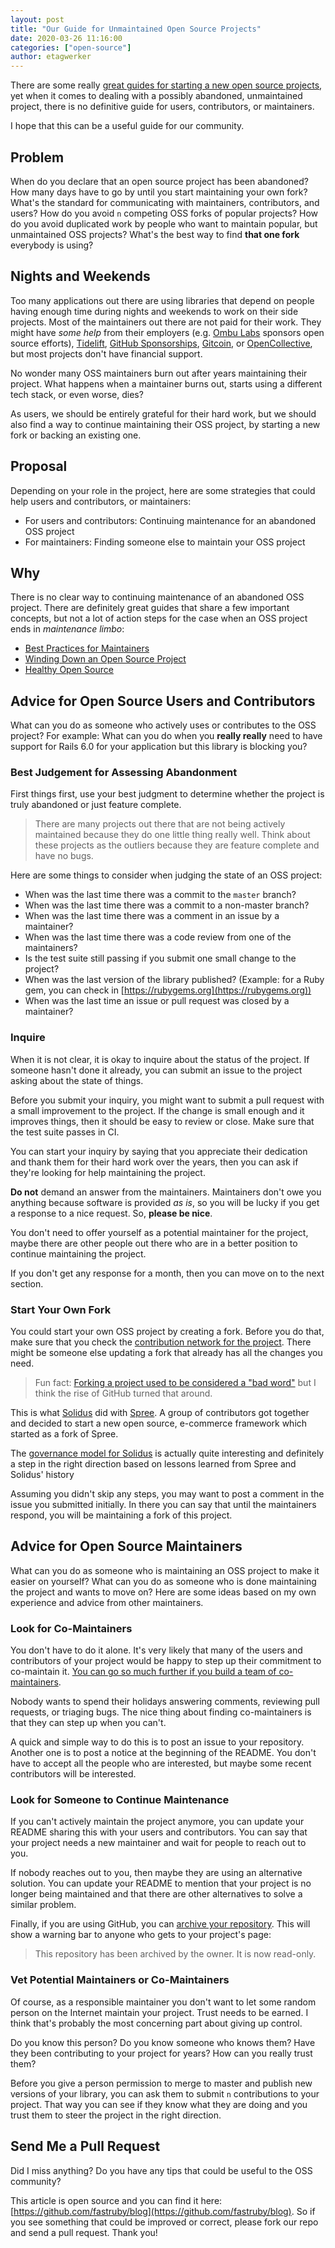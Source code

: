 ```yaml
---
layout: post
title: "Our Guide for Unmaintained Open Source Projects"
date: 2020-03-26 11:16:00
categories: ["open-source"]
author: etagwerker
---
```


There are some really [great guides for starting a new open source projects](https://opensource.guide/starting-a-project/),
yet when it comes to dealing with a possibly abandoned, unmaintained project,
there is no definitive guide for users, contributors, or maintainers.

I hope that this can be a useful guide for our community.

## Problem

When do you declare that an open source project has been abandoned? How many
days have to go by until you start maintaining your own fork? What's the
standard for communicating with maintainers, contributors, and users? How do
you avoid `n` competing OSS forks of popular projects? How do you avoid
duplicated work by people who want to maintain popular, but unmaintained OSS
projects? What's the best way to find **that one fork** everybody is using?

<!--more-->

## Nights and Weekends

Too many applications out there are using libraries that depend on people
having enough time during nights and weekends to work on their side projects.
Most of the maintainers out there are not paid for their work. They might have
_some help_ from their employers (e.g. [Ombu Labs](https://www.ombulabs.com)
sponsors open source efforts), [Tidelift](https://tidelift.com),
[GitHub Sponsorships](https://github.com/sponsors), [Gitcoin](https://gitcoin.co),
or [OpenCollective](https://opencollective.com), but most projects don't have
financial support.

No wonder many OSS maintainers burn out after years maintaining their project.
What happens when a maintainer burns out, starts using a different tech stack,
or even worse, dies?

As users, we should be entirely grateful for their hard work, but we should also
find a way to continue maintaining their OSS project, by starting a new fork
or backing an existing one.

## Proposal

Depending on your role in the project, here are some strategies that could help
users and contributors, or maintainers:

- For users and contributors: Continuing maintenance for an abandoned OSS project
- For maintainers: Finding someone else to maintain your OSS project

## Why

There is no clear way to continuing maintenance of an abandoned OSS project.
There are definitely great guides that share a few important concepts, but not
a lot of action steps for the case when an OSS project ends in
_maintenance limbo_:

- [Best Practices for Maintainers](https://opensource.guide/best-practices)
- [Winding Down an Open Source Project](https://www.linuxfoundation.org/resources/open-source-guides/winding-down-an-open-source-project/)
- [Healthy Open Source](https://medium.com/the-node-js-collection/healthy-open-source-967fa8be7951)

## Advice for Open Source Users and Contributors

What can you do as someone who actively uses or contributes to the OSS project?
For example: What can you do when you **really really** need to have support for
Rails 6.0 for your application but this library is blocking you?

### Best Judgement for Assessing Abandonment

First things first, use your best judgment to determine whether the project is
truly abandoned or just feature complete.

> There are many projects out there that are not being actively maintained because
they do one little thing really well. Think about these projects as the outliers
because they are feature complete and have no bugs.

Here are some things to consider when judging the state of an OSS project:

- When was the last time there was a commit to the `master` branch?
- When was the last time there was a commit to a non-master branch?
- When was the last time there was a comment in an issue by a maintainer?
- When was the last time there was a code review from one of the maintainers?
- Is the test suite still passing if you submit one small change to the project?
- When was the last version of the library published? (Example: for a Ruby gem,
you can check in [https://rubygems.org](https://rubygems.org))
- When was the last time an issue or pull request was closed by a maintainer?

### Inquire

When it is not clear, it is okay to inquire about the status of the project. If
someone hasn't done it already, you can submit an issue to the project asking
about the state of things.

Before you submit your inquiry, you might want to submit a pull request with a
small improvement to the project. If the change is small enough and it improves
things, then it should be easy to review or close. Make sure that the test suite
passes in CI.

You can start your inquiry by saying that you appreciate their dedication and
thank them for their hard work over the years, then you can ask if they're
looking for help maintaining the project.

**Do not** demand an answer from the maintainers. Maintainers don't owe you
anything because software is provided _as is_, so you will be lucky if you get
a response to a nice request. So, **please be nice**.

You don't need to offer yourself as a potential maintainer for the project,
maybe there are other people out there who are in a better position to
continue maintaining the project.

If you don't get any response for a month, then you can move on to the next
section.

### Start Your Own Fork

You could start your own OSS project by creating a fork. Before you do that, make
sure that you check the [contribution network for the project](https://help.github.com/en/github/visualizing-repository-data-with-graphs/viewing-a-repositorys-network).
There might be someone else updating a fork that already has all the changes you
need.

> Fun fact: [Forking a project used to be considered a "bad word"](https://www.bacula.org/why-forking-is-bad/)
> but I think the rise of GitHub turned that around.

This is what [Solidus](https://Solidus.io) did with [Spree](https://spree.com).
A group of contributors got together and decided to start a new open source,
e-commerce framework which started as a fork of Spree.

The [governance model for Solidus](https://solidus.io/blog/2019/07/10/governance-published.html)
is actually quite interesting and definitely a step in the right direction based
on lessons learned from Spree and Solidus' history

Assuming you didn't skip any steps, you may want to post a comment in the issue
you submitted initially. In there you can say that until the maintainers respond,
you will be maintaining a fork of this project.

## Advice for Open Source Maintainers

What can you do as someone who is maintaining an OSS project to make it easier
on yourself? What can you do as someone who is done maintaining the project
and wants to move on? Here are some ideas based on my own experience and advice
from other maintainers.

### Look for Co-Maintainers

You don't have to do it alone. It's very likely that many of the users and
contributors of your project would be happy to step up their commitment to
co-maintain it. [You can go so much further if you build a team of co-maintainers](https://opensource.guide/best-practices/#share-the-workload).

Nobody wants to spend their holidays answering comments, reviewing pull requests,
or triaging bugs. The nice thing about finding co-maintainers is that they can
step up when you can't.

A quick and simple way to do this is to post an issue to your repository.
Another one is to post a notice at the beginning of the README. You don't have
to accept all the people who are interested, but maybe some recent contributors
will be interested.

### Look for Someone to Continue Maintenance

If you can't actively maintain the project anymore, you can update your README
sharing this with your users and contributors. You can say that your project
needs a new maintainer and wait for people to reach out to you.

If nobody reaches out to you, then maybe they are using an alternative solution.
You can update your README to mention that your project is no longer being
maintained and that there are other alternatives to solve a similar problem.

Finally, if you are using GitHub, you can [archive your repository](https://github.blog/2017-11-08-archiving-repositories/).
This will show a warning bar to anyone who gets to your project's page:

> This repository has been archived by the owner. It is now read-only.

### Vet Potential Maintainers or Co-Maintainers

Of course, as a responsible maintainer you don't want to let some random person
on the Internet maintain your project. Trust needs to be earned. I think that's
probably the most concerning part about giving up control.

Do you know this person? Do you know someone who knows them? Have they been
contributing to your project for years? How can you really trust them?

Before you give a person permission to merge to master and publish new versions
of your library, you can ask them to submit `n` contributions to your project.
That way you can see if they know what they are doing and you trust them to
steer the project in the right direction.

## Send Me a Pull Request

Did I miss anything? Do you have any tips that could be useful to the OSS
community?

This article is open source and you can find it here: [https://github.com/fastruby/blog](https://github.com/fastruby/blog).
So if you see something that could be improved or correct, please fork our repo and
send a pull request. Thank you!
